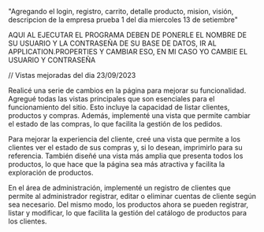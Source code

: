"Agregando el login, registro, carrito, detalle producto, mision, visión, descripcion de la empresa prueba 1 del dia miercoles 13 de setiembre"

AQUI AL EJECUTAR EL PROGRAMA DEBEN DE PONERLE EL NOMBRE DE SU USUARIO Y LA CONTRASEÑA DE SU BASE DE DATOS, IR AL APPLICATION.PROPERTIES Y CAMBIAR ESO, EN MI CASO YO CAMBIE EL USUARIO Y CONTRASEÑA




// Vistas mejoradas del dia 23/09/2023

Realicé una serie de cambios en la página para mejorar su funcionalidad. Agregué todas las vistas principales que son esenciales para el funcionamiento del sitio. Esto incluye la capacidad de listar clientes, productos y compras. Además, implementé una vista que permite cambiar el estado de las compras, lo que facilita la gestión de los pedidos.

Para mejorar la experiencia del cliente, creé una vista que permite a los clientes ver el estado de sus compras y, si lo desean, imprimirlo para su referencia. También diseñé una vista más amplia que presenta todos los productos, lo que hace que la página sea más atractiva y facilita la exploración de productos.

En el área de administración, implementé un registro de clientes que permite al administrador registrar, editar o eliminar cuentas de cliente según sea necesario. Del mismo modo, los productos ahora se pueden registrar, listar y modificar, lo que facilita la gestión del catálogo de productos para los clientes.